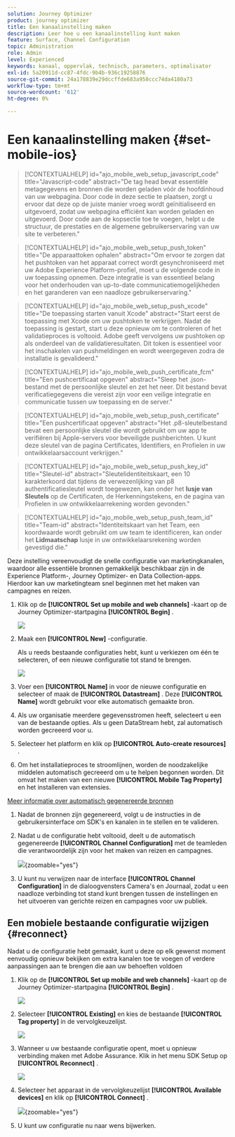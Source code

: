 ```yaml
---
solution: Journey Optimizer
product: journey optimizer
title: Een kanaalinstelling maken
description: Leer hoe u een kanaalinstelling kunt maken
feature: Surface, Channel Configuration
topic: Administration
role: Admin
level: Experienced
keywords: kanaal, oppervlak, technisch, parameters, optimalisator
exl-id: 5a20911d-cc87-4fdc-9b4b-936c19258876
source-git-commit: 24a178839e29dccffde683a958ccc74da4180a73
workflow-type: tm+mt
source-wordcount: '612'
ht-degree: 0%

---
```


# Een kanaalinstelling maken {#set-mobile-ios}

>[!CONTEXTUALHELP]
>id="ajo_mobile_web_setup_javascript_code"
>title="Javascript-code"
>abstract="De tag head bevat essentiële metagegevens en bronnen die worden geladen vóór de hoofdinhoud van uw webpagina. Door code in deze sectie te plaatsen, zorgt u ervoor dat deze op de juiste manier vroeg wordt geïnitialiseerd en uitgevoerd, zodat uw webpagina efficiënt kan worden geladen en uitgevoerd. Door code aan de kopsectie toe te voegen, helpt u de structuur, de prestaties en de algemene gebruikerservaring van uw site te verbeteren."

>[!CONTEXTUALHELP]
>id="ajo_mobile_web_setup_push_token"
>title="De apparaattoken ophalen"
>abstract="Om ervoor te zorgen dat het pushtoken van het apparaat correct wordt gesynchroniseerd met uw Adobe Experience Platform-profiel, moet u de volgende code in uw toepassing opnemen. Deze integratie is van essentieel belang voor het onderhouden van up-to-date communicatiemogelijkheden en het garanderen van een naadloze gebruikerservaring."

>[!CONTEXTUALHELP]
>id="ajo_mobile_web_setup_push_xcode"
>title="De toepassing starten vanuit Xcode"
>abstract="Start eerst de toepassing met Xcode om uw pushtoken te verkrijgen. Nadat de toepassing is gestart, start u deze opnieuw om te controleren of het validatieproces is voltooid. Adobe geeft vervolgens uw pushtoken op als onderdeel van de validatieresultaten. Dit token is essentieel voor het inschakelen van pushmeldingen en wordt weergegeven zodra de installatie is gevalideerd."

>[!CONTEXTUALHELP]
>id="ajo_mobile_web_push_certificate_fcm"
>title="Een pushcertificaat opgeven"
>abstract="Sleep het .json-bestand met de persoonlijke sleutel en zet het neer. Dit bestand bevat verificatiegegevens die vereist zijn voor een veilige integratie en communicatie tussen uw toepassing en de server."

>[!CONTEXTUALHELP]
>id="ajo_mobile_web_setup_push_certificate"
>title="Een pushcertificaat opgeven"
>abstract="Het .p8-sleutelbestand bevat een persoonlijke sleutel die wordt gebruikt om uw app te verifiëren bij Apple-servers voor beveiligde pushberichten. U kunt deze sleutel van de pagina Certificates, Identifiers, en Profielen in uw ontwikkelaarsaccount verkrijgen."

>[!CONTEXTUALHELP]
>id="ajo_mobile_web_setup_push_key_id"
>title="Sleutel-id"
>abstract="Sleutelidentiteitskaart, een 10 karakterkoord dat tijdens de verwezenlijking van p8 authentificatiesleutel wordt toegewezen, kan onder het **lusje van Sleutels** op de Certificaten, de Herkenningstekens, en de pagina van Profielen in uw ontwikkelaarrekening worden gevonden."

>[!CONTEXTUALHELP]
>id="ajo_mobile_web_setup_push_team_id"
>title="Team-id"
>abstract="Identiteitskaart van het Team, een koordwaarde wordt gebruikt om uw team te identificeren, kan onder het **Lidmaatschap** lusje in uw ontwikkelaarsrekening worden gevestigd die."


Deze instelling vereenvoudigt de snelle configuratie van marketingkanalen, waardoor alle essentiële bronnen gemakkelijk beschikbaar zijn in de Experience Platform-, Journey Optimizer- en Data Collection-apps. Hierdoor kan uw marketingteam snel beginnen met het maken van campagnes en reizen.

1. Klik op de **[!UICONTROL Set up mobile and web channels]** -kaart op de Journey Optimizer-startpagina **[!UICONTROL Begin]** .

   ![](assets/guided-setup-config-1.png)

1. Maak een **[!UICONTROL New]** -configuratie.

   Als u reeds bestaande configuraties hebt, kunt u verkiezen om één te selecteren, of een nieuwe configuratie tot stand te brengen.

   ![](assets/guided-setup-config-2.png)

1. Voer een **[!UICONTROL Name]** in voor de nieuwe configuratie en selecteer of maak de **[!UICONTROL Datastream]** . Deze **[!UICONTROL Name]** wordt gebruikt voor elke automatisch gemaakte bron.

1. Als uw organisatie meerdere gegevensstromen heeft, selecteert u een van de bestaande opties. Als u geen DataStream hebt, zal automatisch worden gecreeerd voor u.

1. Selecteer het platform en klik op **[!UICONTROL Auto-create resources]** .

1. Om het installatieproces te stroomlijnen, worden de noodzakelijke middelen automatisch gecreeerd om u te helpen begonnen worden. Dit omvat het maken van een nieuwe **[!UICONTROL Mobile Tag Property]** en het installeren van extensies.

[Meer informatie over automatisch gegenereerde bronnen](set-mobile-config.md#auto-create-resources)

1. Nadat de bronnen zijn gegenereerd, volgt u de instructies in de gebruikersinterface om SDK&#39;s en kanalen in te stellen en te valideren.

1. Nadat u de configuratie hebt voltooid, deelt u de automatisch gegenereerde **[!UICONTROL Channel Configuration]** met de teamleden die verantwoordelijk zijn voor het maken van reizen en campagnes.

   ![](assets/guided-setup-config-ios-8.png){zoomable="yes"}

1. U kunt nu verwijzen naar de interface **[!UICONTROL Channel Configuration]** in de dialoogvensters Camera&#39;s en Journaal, zodat u een naadloze verbinding tot stand kunt brengen tussen de instellingen en het uitvoeren van gerichte reizen en campagnes voor uw publiek.

## Een mobiele bestaande configuratie wijzigen {#reconnect}

Nadat u de configuratie hebt gemaakt, kunt u deze op elk gewenst moment eenvoudig opnieuw bekijken om extra kanalen toe te voegen of verdere aanpassingen aan te brengen die aan uw behoeften voldoen

1. Klik op de **[!UICONTROL Set up mobile and web channels]** -kaart op de Journey Optimizer-startpagina **[!UICONTROL Begin]** .

   ![](assets/guided-setup-config-1.png)

1. Selecteer **[!UICONTROL Existing]** en kies de bestaande **[!UICONTROL Tag property]** in de vervolgkeuzelijst.

   ![](assets/guided-setup-config-ios-9.png)

1. Wanneer u uw bestaande configuratie opent, moet u opnieuw verbinding maken met Adobe Assurance. Klik in het menu SDK Setup op **[!UICONTROL Reconnect]** .

   ![](assets/guided-setup-config-ios-10.png)

1. Selecteer het apparaat in de vervolgkeuzelijst **[!UICONTROL Available devices]** en klik op **[!UICONTROL Connect]** .

   ![](assets/guided-setup-config-ios-11.png){zoomable="yes"}

1. U kunt uw configuratie nu naar wens bijwerken.
